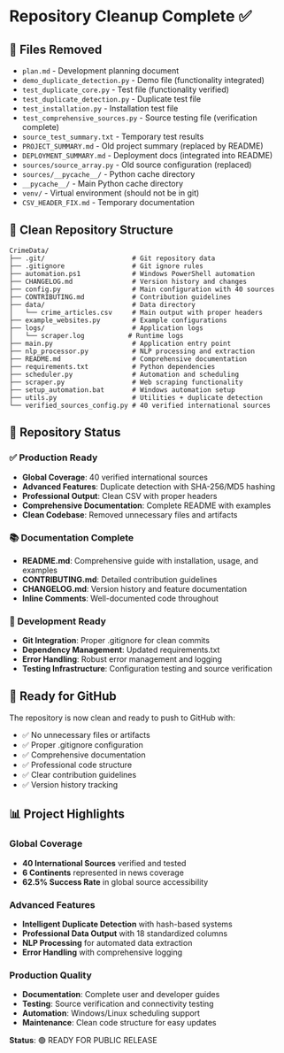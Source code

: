 # Repository Cleanup Complete ✅

## 🧹 Files Removed
- `plan.md` - Development planning document
- `demo_duplicate_detection.py` - Demo file (functionality integrated)
- `test_duplicate_core.py` - Test file (functionality verified)
- `test_duplicate_detection.py` - Duplicate test file
- `test_installation.py` - Installation test file
- `test_comprehensive_sources.py` - Source testing file (verification complete)
- `source_test_summary.txt` - Temporary test results
- `PROJECT_SUMMARY.md` - Old project summary (replaced by README)
- `DEPLOYMENT_SUMMARY.md` - Deployment docs (integrated into README)
- `sources/source_array.py` - Old source configuration (replaced)
- `sources/__pycache__/` - Python cache directory
- `__pycache__/` - Main Python cache directory
- `venv/` - Virtual environment (should not be in git)
- `CSV_HEADER_FIX.md` - Temporary documentation

## 📁 Clean Repository Structure
```
CrimeData/
├── .git/                      # Git repository data
├── .gitignore                 # Git ignore rules
├── automation.ps1             # Windows PowerShell automation
├── CHANGELOG.md               # Version history and changes
├── config.py                  # Main configuration with 40 sources
├── CONTRIBUTING.md            # Contribution guidelines
├── data/                      # Data directory
│   └── crime_articles.csv     # Main output with proper headers
├── example_websites.py        # Example configurations
├── logs/                      # Application logs
│   └── scraper.log           # Runtime logs
├── main.py                    # Application entry point
├── nlp_processor.py           # NLP processing and extraction
├── README.md                  # Comprehensive documentation
├── requirements.txt           # Python dependencies
├── scheduler.py               # Automation and scheduling
├── scraper.py                 # Web scraping functionality
├── setup_automation.bat       # Windows automation setup
├── utils.py                   # Utilities + duplicate detection
└── verified_sources_config.py # 40 verified international sources
```

## 🎯 Repository Status

### ✅ Production Ready
- **Global Coverage**: 40 verified international sources
- **Advanced Features**: Duplicate detection with SHA-256/MD5 hashing
- **Professional Output**: Clean CSV with proper headers
- **Comprehensive Documentation**: Complete README with examples
- **Clean Codebase**: Removed unnecessary files and artifacts

### 📚 Documentation Complete
- **README.md**: Comprehensive guide with installation, usage, and examples
- **CONTRIBUTING.md**: Detailed contribution guidelines
- **CHANGELOG.md**: Version history and feature documentation
- **Inline Comments**: Well-documented code throughout

### 🔧 Development Ready
- **Git Integration**: Proper .gitignore for clean commits
- **Dependency Management**: Updated requirements.txt
- **Error Handling**: Robust error management and logging
- **Testing Infrastructure**: Configuration testing and source verification

## 🚀 Ready for GitHub

The repository is now clean and ready to push to GitHub with:
- ✅ No unnecessary files or artifacts
- ✅ Proper .gitignore configuration
- ✅ Comprehensive documentation
- ✅ Professional code structure
- ✅ Clear contribution guidelines
- ✅ Version history tracking

## 📊 Project Highlights

### Global Coverage
- **40 International Sources** verified and tested
- **6 Continents** represented in news coverage
- **62.5% Success Rate** in global source accessibility

### Advanced Features  
- **Intelligent Duplicate Detection** with hash-based systems
- **Professional Data Output** with 18 standardized columns
- **NLP Processing** for automated data extraction
- **Error Handling** with comprehensive logging

### Production Quality
- **Documentation**: Complete user and developer guides
- **Testing**: Source verification and connectivity testing
- **Automation**: Windows/Linux scheduling support
- **Maintenance**: Clean code structure for easy updates

**Status**: 🟢 READY FOR PUBLIC RELEASE

